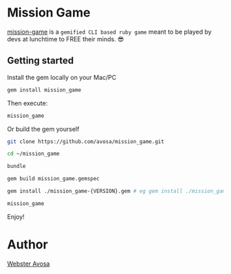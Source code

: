 # Mission Game

[mission-game](https://github.com/avosa/mission_game.git) is a `gemified CLI based ruby game` meant to be played by devs at lunchtime to FREE their minds. 😎

## Getting started

Install the gem locally on your Mac/PC

```sh
gem install mission_game

```

Then execute:

```sh
mission_game
```

Or build the gem yourself

```sh
git clone https://github.com/avosa/mission_game.git
```

```sh
cd ~/mission_game
```

```sh
bundle
```

```sh
gem build mission_game.gemspec
```

```sh
gem install ./mission_game-{VERSION}.gem # eg gem install ./mission_game-1.1.2.gem
```

```sh
mission_game

```

Enjoy!

# Author

[Webster Avosa](https://github.com/avosa)
